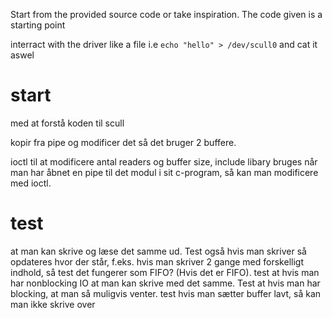 Start from the provided source code or take inspiration. The code given is a starting point

interract with the driver like a file i.e `echo "hello" > /dev/scull0` and cat it aswel

# start
med at forstå koden til scull

kopir fra pipe og modificer det så det bruger 2 buffere.

ioctl til at modificere antal readers og buffer size, include libary
bruges når man har åbnet en pipe til det modul i sit c-program, så kan man modificere med ioctl.

# test
at man kan skrive og læse det samme ud. Test også hvis man skriver så opdateres hvor der står, f.eks. hvis man skriver 2 gange med forskelligt indhold, så test det fungerer som FIFO? (Hvis det er FIFO).
test at hvis man har nonblocking IO at man kan skrive med det samme. Test at hvis man har blocking, at man så muligvis venter.
test hvis man sætter buffer lavt, så kan man ikke skrive over